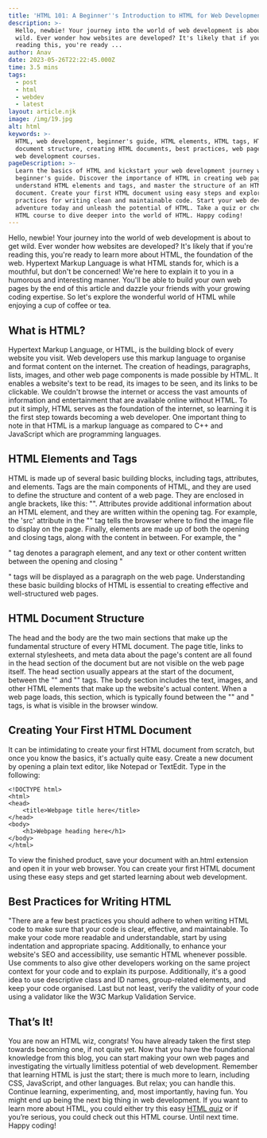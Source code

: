 ```yaml
---
title: 'HTML 101: A Beginner''s Introduction to HTML for Web Development'
description: >-
  Hello, newbie! Your journey into the world of web development is about to get
  wild. Ever wonder how websites are developed? It's likely that if you're
  reading this, you're ready ...
author: Anav
date: 2023-05-26T22:22:45.000Z
time: 3.5 mins
tags:
  - post
  - html
  - webdev
  - latest
layout: article.njk
image: /img/19.jpg
alt: html
keywords: >-
  HTML, web development, beginner's guide, HTML elements, HTML tags, HTML
  document structure, creating HTML documents, best practices, web page coding,
  web development courses.
pageDescription: >-
  Learn the basics of HTML and kickstart your web development journey with this
  beginner's guide. Discover the importance of HTML in creating web pages,
  understand HTML elements and tags, and master the structure of an HTML
  document. Create your first HTML document using easy steps and explore best
  practices for writing clean and maintainable code. Start your web development
  adventure today and unleash the potential of HTML. Take a quiz or check out an
  HTML course to dive deeper into the world of HTML. Happy coding!
---
```

Hello, newbie! Your journey into the world of web development is about to get wild. Ever wonder how websites are developed? It's likely that if you're reading this, you're ready to learn more about HTML, the foundation of the web. Hypertext Markup Language is what HTML stands for, which is a mouthful, but don't be concerned! We're here to explain it to you in a humorous and interesting manner. You'll be able to build your own web pages by the end of this article and dazzle your friends with your growing coding expertise. So let's explore the wonderful world of HTML while enjoying a cup of coffee or tea.

## What is HTML?

Hypertext Markup Language, or HTML, is the building block of every website you visit. Web developers use this markup language to organise and format content on the internet. The creation of headings, paragraphs, lists, images, and other web page components is made possible by HTML. It enables a website's text to be read, its images to be seen, and its links to be clickable. We couldn't browse the internet or access the vast amounts of information and entertainment that are available online without HTML. To put it simply, HTML serves as the foundation of the internet, so learning it is the first step towards becoming a web developer. One important thing to note in that HTML is a markup language as compared to C++ and JavaScript which are programming languages.

## HTML Elements and Tags

HTML is made up of several basic building blocks, including tags, attributes, and elements. Tags are the main components of HTML, and they are used to define the structure and content of a web page. They are enclosed in angle brackets, like this: "<tag>". Attributes provide additional information about an HTML element, and they are written within the opening tag. For example, the 'src' attribute in the "<img>" tag tells the browser where to find the image file to display on the page. Finally, elements are made up of both the opening and closing tags, along with the content in between. For example, the "<p>" tag denotes a paragraph element, and any text or other content written between the opening and closing "<p>" tags will be displayed as a paragraph on the web page. Understanding these basic building blocks of HTML is essential to creating effective and well-structured web pages.

## HTML Document Structure

The head and the body are the two main sections that make up the fundamental structure of every HTML document. The page title, links to external stylesheets, and meta data about the page's content are all found in the head section of the document but are not visible on the web page itself. The head section usually appears at the start of the document, between the "<head>" and "</head>" tags. The body section includes the text, images, and other HTML elements that make up the website's actual content. When a web page loads, this section, which is typically found between the "<body>" and </body>" tags, is what is visible in the browser window.

## Creating Your First HTML Document

It can be intimidating to create your first HTML document from scratch, but once you know the basics, it's actually quite easy. Create a new document by opening a plain text editor, like Notepad or TextEdit. Type in the following:

```
<!DOCTYPE html>
<html>
<head>
    <title>Webpage title here</title>
</head>
<body>
    <h1>Webpage heading here</h1>
</body>
</html>
```

To view the finished product, save your document with an.html extension and open it in your web browser. You can create your first HTML document using these easy steps and get started learning about web development.

## Best Practices for Writing HTML

"There are a few best practices you should adhere to when writing HTML code to make sure that your code is clear, effective, and maintainable. To make your code more readable and understandable, start by using indentation and appropriate spacing. Additionally, to enhance your website's SEO and accessibility, use semantic HTML whenever possible. Use comments to also give other developers working on the same project context for your code and to explain its purpose. Additionally, it's a good idea to use descriptive class and ID names, group-related elements, and keep your code organised. Last but not least, verify the validity of your code using a validator like the W3C Markup Validation Service.

## That’s It!

You are now an HTML wiz, congrats! You have already taken the first step towards becoming one, if not quite yet. Now that you have the foundational knowledge from this blog, you can start making your own web pages and investigating the virtually limitless potential of web development. Remember that learning HTML is just the start; there is much more to learn, including CSS, JavaScript, and other languages. But relax; you can handle this. Continue learning, experimenting, and, most importantly, having fun. You might end up being the next big thing in web development. If you want to learn more about HTML, you could either try this easy [HTML quiz](https://codeology.net/quiz/#quiz1) or if you’re serious, you could check out this HTML course. Until next time. Happy coding!
